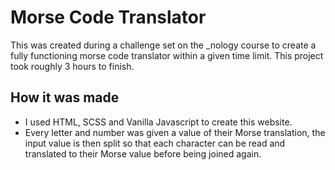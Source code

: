 # Morse Code Translator

This was created during a challenge set on the _nology course to create a fully functioning morse code translator within a given time limit. This project took roughly 3 hours to finish.

## How it was made

- I used HTML, SCSS and Vanilla Javascript to create this website.
- Every letter and number was given a value of their Morse translation, the input value is then split so that each character can be read and translated to their Morse value before being joined again.
